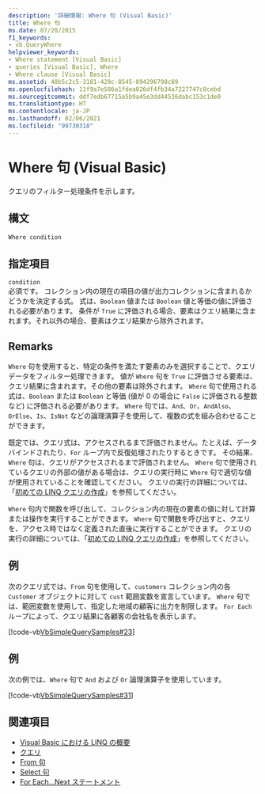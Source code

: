 ```yaml
---
description: '詳細情報: Where 句 (Visual Basic)'
title: Where 句
ms.date: 07/20/2015
f1_keywords:
- vb.QueryWhere
helpviewer_keywords:
- Where statement [Visual Basic]
- queries [Visual Basic], Where
- Where clause [Visual Basic]
ms.assetid: 48b5c2c5-3181-429c-8545-894296798c89
ms.openlocfilehash: 11f9a7e586a1fdea826df4fb34a7227747c8cebd
ms.sourcegitcommit: ddf7edb67715a5b9a45e3dd44536dabc153c1de0
ms.translationtype: HT
ms.contentlocale: ja-JP
ms.lasthandoff: 02/06/2021
ms.locfileid: "99730318"
---
```

# <a name="where-clause-visual-basic"></a>Where 句 (Visual Basic)

クエリのフィルター処理条件を示します。  
  
## <a name="syntax"></a>構文  
  
```vb  
Where condition  
```  
  
## <a name="parts"></a>指定項目  

 `condition`  
 必須です。 コレクション内の現在の項目の値が出力コレクションに含まれるかどうかを決定する式。 式は、`Boolean` 値または `Boolean` 値と等価の値に評価される必要があります。 条件が `True` に評価される場合、要素はクエリ結果に含まれます。それ以外の場合、要素はクエリ結果から除外されます。  
  
## <a name="remarks"></a>Remarks  

 `Where` 句を使用すると、特定の条件を満たす要素のみを選択することで、クエリ データをフィルター処理できます。 値が `Where` 句を `True` に評価させる要素は、クエリ結果に含まれます。その他の要素は除外されます。 `Where` 句で使用される式は、`Boolean` または `Boolean` と等価 (値が 0 の場合に `False` に評価される整数など) に評価される必要があります。 `Where` 句では、`And`、`Or`、`AndAlso`、`OrElse`、`Is`、`IsNot` などの論理演算子を使用して、複数の式を組み合わせることができます。  
  
 既定では、クエリ式は、アクセスされるまで評価されません。たとえば、データ バインドされたり、`For` ループ内で反復処理されたりするときです。 その結果、`Where` 句は、クエリがアクセスされるまで評価されません。 `Where` 句で使用されているクエリの外部の値がある場合は、クエリの実行時に `Where` 句で適切な値が使用されていることを確認してください。 クエリの実行の詳細については、「[初めての LINQ クエリの作成](../../programming-guide/concepts/linq/writing-your-first-linq-query.md)」を参照してください。  
  
 `Where` 句内で関数を呼び出して、コレクション内の現在の要素の値に対して計算または操作を実行することができます。 `Where` 句で関数を呼び出すと、クエリを、アクセス時ではなく定義された直後に実行することができます。 クエリの実行の詳細については、「[初めての LINQ クエリの作成](../../programming-guide/concepts/linq/writing-your-first-linq-query.md)」を参照してください。  
  
## <a name="example"></a>例  

 次のクエリ式では、`From` 句を使用して、`customers` コレクション内の各 `Customer` オブジェクトに対して `cust` 範囲変数を宣言しています。 `Where` 句では、範囲変数を使用して、指定した地域の顧客に出力を制限します。 `For Each` ループによって、クエリ結果に各顧客の会社名を表示します。  
  
 [!code-vb[VbSimpleQuerySamples#23](~/samples/snippets/visualbasic/VS_Snippets_VBCSharp/VbSimpleQuerySamples/VB/QuerySamples1.vb#23)]  
  
## <a name="example"></a>例  

 次の例では、`Where` 句で `And` および `Or` 論理演算子を使用しています。  
  
 [!code-vb[VbSimpleQuerySamples#31](~/samples/snippets/visualbasic/VS_Snippets_VBCSharp/VbSimpleQuerySamples/VB/QuerySamples1.vb#31)]  
  
## <a name="see-also"></a>関連項目

- [Visual Basic における LINQ の概要](../../programming-guide/language-features/linq/introduction-to-linq.md)
- [クエリ](index.md)
- [From 句](from-clause.md)
- [Select 句](select-clause.md)
- [For Each...Next ステートメント](../statements/for-each-next-statement.md)

